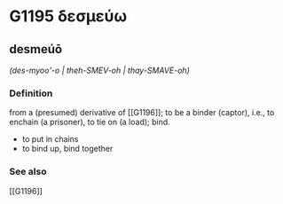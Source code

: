 # G1195 δεσμεύω

## desmeúō

_(des-myoo'-o | theh-SMEV-oh | thay-SMAVE-oh)_

### Definition

from a (presumed) derivative of [[G1196]]; to be a binder (captor), i.e., to enchain (a prisoner), to tie on (a load); bind.

- to put in chains
- to bind up, bind together

### See also

[[G1196]]


